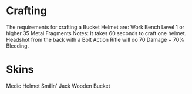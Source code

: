 # Crafting

The requirements for crafting a Bucket Helmet are:
Work Bench Level 1 or higher
35 Metal Fragments
Notes:
It takes 60 seconds to craft one helmet.
Headshot from the back with a Bolt Action Rifle will do 70 Damage + 70% Bleeding.
# Skins

Medic Helmet
Smilin' Jack
Wooden Bucket
